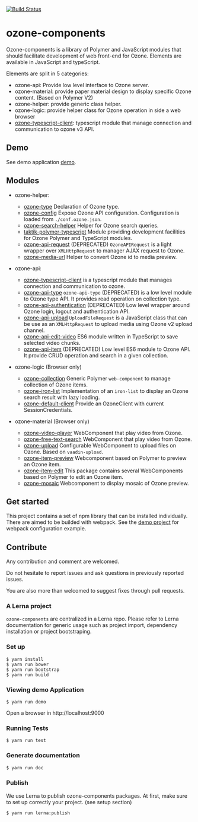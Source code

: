 [![Build Status](https://travis-ci.org/taktik/ozone-components.svg?branch=master)](https://travis-ci.org/taktik/ozone-components)

# ozone-components

Ozone-components is a library of Polymer and JavaScript modules that should facilitate development of web front-end for Ozone.
Elements are available in JavaScript and typeScript.

Elements are split in 5 categories:
- ozone-api: Provide low level interface to Ozone server.
- ozone-material: provide paper material design to display specific Ozone content. (Based on Polymer V2)
- ozone-helper: provide generic class helper.
- ozone-logic: provide helper class for Ozone operation in side a web browser
- [ozone-typescript-client](packages/ozone-typescript-client): typescript module that manage connection and communication to ozone v3 API.


## Demo

See demo application [demo](demo.html).

## Modules

- ozone-helper:
  - [ozone-type](packages/ozone-helper/ozone-type) Declaration of Ozone type.
  - [ozone-config](packages/ozone-helper/ozone-config) Expose Ozone API configuration. Configuration is loaded from `./conf.ozone.json`.
  - [ozone-search-helper](packages/ozone-helper/ozone-search-helper) Helper for Ozone search queries.
  - [taktik-polymer-typescript](packages/ozone-helper/taktik-polymer-typescript) Module providing development facilities for Ozone Polymer and TypeScript modules.
  - [ozone-api-request](packages/ozone-helper/ozone-api-request) (DEPRECATED) `OzoneAPIRequest` is a light wrapper over `XMLHttpRequest` to manager AJAX request to Ozone.
  - [ozone-media-url](packages/ozone-logic/ozone-media-url) Helper to convert Ozone id to media preview.

- ozone-api:
  - [ozone-typescript-client](packages/ozone-typescript-client) is a typescript module that manages connection and communication to ozone.
  - [ozone-api-type](packages/ozone-api/ozone-api-type) `ozone-api-type` (DEPRECATED) is a low level module to Ozone type API. It provides read operation on collection type.
  - [ozone-api-authentication](packages/ozone-api/ozone-api-authentication) (DEPRECATED) Low level wrapper around Ozone login, logout and authentication API.
  - [ozone-api-upload](packages/ozone-api/ozone-api-upload) `UploadFileRequest` is a JavaScript class that can be use as an `XMLHttpRequest` to upload media using Ozone v2 upload channel.
  - [ozone-api-edit-video](packages/ozone-api/ozone-api-edit-video) ES6 module written in TypeScript to save selected video chunks.
  - [ozone-api-item](packages/ozone-api/ozone-api-item) (DEPRECATED) Low level ES6 module to Ozone API. It provide CRUD operation and search in a given collection.
- ozone-logic (Browser only)
  - [ozone-collection](packages/ozone-logic/ozone-collection) Generic Polymer `web-component` to manage collection of Ozone items.
  - [ozone-iron-list](packages/ozone-logic/ozone-iron-list) Implementation of an `iron-list` to display an Ozone search result with lazy loading.
  - [ozone-default-client](packages/ozone-helper/ozone-default-client) Provide an OzoneClient with current SessionCredentials.

- ozone-material (Browser only)
  - [ozone-video-player](packages/ozone-material/ozone-video-player) WebComponent that play video from Ozone.
  - [ozone-free-text-search](packages/ozone-material/ozone-free-text-search) WebComponent that play video from Ozone.
  - [ozone-upload](packages/ozone-material/ozone-upload) Configurable WebComponent to upload files on Ozone. Based on `vaadin-upload`.
  - [ozone-item-preview](packages/ozone-material/ozone-item-preview)  Webcomponent based on Polymer to preview an Ozone item.
  - [ozone-item-edit](packages/ozone-material/ozone-item-edit) This package contains several WebComponents based on Polymer to edit an Ozone item.
  - [ozone-mosaic](packages/ozone-material/ozone-mosaic) Webcomponent to display mosaic of Ozone preview.


## Get started

This project contains a set of npm library that can be installed individually.
There are aimed to be builded with webpack.
See the [demo project](demo.html) for webpack configuration example.

## Contribute

Any contribution and comment are welcomed.

Do not hesitate to report issues and ask questions in previously reported issues.

You are also more than welcomed to suggest fixes through pull requests.


### A Lerna project

`ozone-components` are centralized in a Lerna repo. Please refer to Lerna documentation for generic usage such as project import, dependency installation or project bootstraping.

### Set up

```
$ yarn install
$ yarn run bower
$ yarn run bootstrap
$ yarn run build
```

### Viewing demo Application

```
$ yarn run demo
```

Open a browser in http://localhost:9000

### Running Tests

```
$ yarn run test
```

### Generate documentation

```bash
$ yarn run doc
```

### Publish

We use Lerna to publish ozone-components packages. 
At first, make sure to set up correctly your project. (see setup section)

```bash
$ yarn run lerna:publish
```
